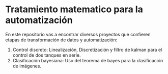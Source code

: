 # Tratamiento matematico para la automatización

En este repositorio vas a encontrar diversos proyectos que confieren etapas de transformación de datos y automatización:

1. Control discreto: Linealización, Discretización y filtro de kalman para el control de dos tanques en serie.
2. Clasificación bayesiana: Uso del teorema de bayes para la clasificación de imágenes.
